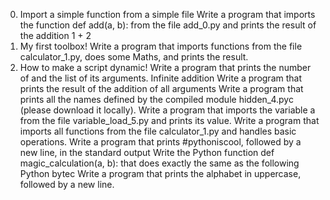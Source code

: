 0. Import a simple function from a simple file
Write a program that imports the function def add(a, b): from the file add_0.py and prints the result of the addition 1 + 2
1. My first toolbox!
Write a program that imports functions from the file calculator_1.py, does some Maths, and prints the result.
2. How to make a script dynamic!
Write a program that prints the number of and the list of its arguments.
Infinite addition
Write a program that prints the result of the addition of all arguments
Write a program that prints all the names defined by the compiled module hidden_4.pyc (please download it locally).
Write a program that imports the variable a from the file variable_load_5.py and prints its value.
Write a program that imports all functions from the file calculator_1.py and handles basic operations.
Write a program that prints #pythoniscool, followed by a new line, in the standard output
Write the Python function def magic_calculation(a, b): that does exactly the same as the following Python bytec
Write a program that prints the alphabet in uppercase, followed by a new line.


